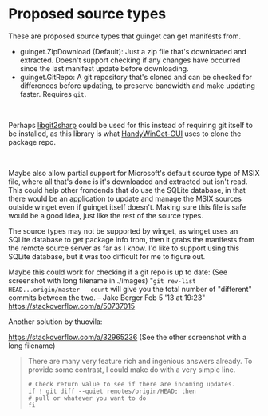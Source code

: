 # Proposed source types

These are proposed source types that guinget can get manifests from.

- guinget.ZipDownload (Default): Just a zip file that's downloaded and extracted. Doesn't support checking if any changes have occurred since the last manifest update before downloading.
- guinget.GitRepo: A git repository that's cloned and can be checked for differences before updating, to preserve bandwidth and make updating faster. Requires `git`.

<br>

Perhaps [libgit2sharp](https://github.com/libgit2/libgit2sharp/) could be used for this instead of requiring git itself to be installed, as this library is what [HandyWinGet-GUI](https://github.com/HandyOrg/HandyWinGet-GUI) uses to clone the package repo.

<br>

Maybe also allow partial support for Microsoft's default source type of MSIX file, where all that's done is it's downloaded and extracted but isn't read. This could help other frondends that do use the SQLite database, in that there would be an application to update and manage the MSIX sources outside winget even if guinget itself doesn't.
Making sure this file is safe would be a good idea, just like the rest of the source types.

The source types may not be supported by winget, as winget uses an SQLite database to get package info from, then it grabs the manifests from the remote source server as far as I know.
I'd like to support using this SQLite database, but it was too difficult for me to figure out.

Maybe this could work for checking if a git repo is up to date:
(See screenshot with long filename in ./images)
"`git rev-list HEAD...origin/master --count` will give you the total number of "different" commits between the two. – Jake Berger Feb 5 '13 at 19:23"
https://stackoverflow.com/a/50737015

Another solution by thuovila:

https://stackoverflow.com/a/32965236
(See the other screenshot with a long filename)
>There are many very feature rich and ingenious answers already. To provide some contrast, I could make do with a very simple line.
>
>```
># Check return value to see if there are incoming updates.
>if ! git diff --quiet remotes/origin/HEAD; then
> # pull or whatever you want to do
>fi
>```
